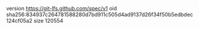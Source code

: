 version https://git-lfs.github.com/spec/v1
oid sha256:834937c264781588280d7bd911c505d4ad9137d26f34f50b5edbdec124cf05a2
size 120554
